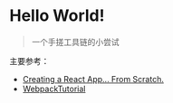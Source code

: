 # Hello World!

> 一个手搓工具链的小尝试

主要参考：

- [Creating a React App… From Scratch.](https://medium.com/@JedaiSaboteur/creating-a-react-app-from-scratch-f3c693b84658)
- [WebpackTutorial](https://github.com/AriaFallah/WebpackTutorial/)
